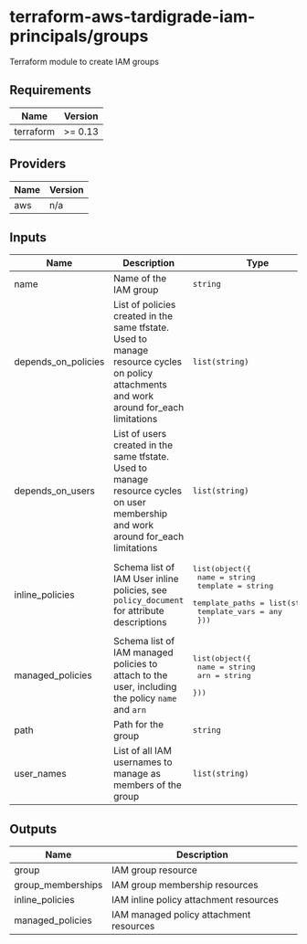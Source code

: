 # terraform-aws-tardigrade-iam-principals/groups

Terraform module to create IAM groups


<!-- BEGIN TFDOCS -->
## Requirements

| Name | Version |
|------|---------|
| terraform | >= 0.13 |

## Providers

| Name | Version |
|------|---------|
| aws | n/a |

## Inputs

| Name | Description | Type | Default | Required |
|------|-------------|------|---------|:--------:|
| name | Name of the IAM group | `string` | n/a | yes |
| depends\_on\_policies | List of policies created in the same tfstate. Used to manage resource cycles on policy attachments and work around for\_each limitations | `list(string)` | `[]` | no |
| depends\_on\_users | List of users created in the same tfstate. Used to manage resource cycles on user membership and work around for\_each limitations | `list(string)` | `[]` | no |
| inline\_policies | Schema list of IAM User inline policies, see `policy_document` for attribute descriptions | <pre>list(object({<br>    name           = string<br>    template       = string<br>    template_paths = list(string)<br>    template_vars  = any<br>  }))</pre> | `[]` | no |
| managed\_policies | Schema list of IAM managed policies to attach to the user, including the policy `name` and `arn` | <pre>list(object({<br>    name = string<br>    arn  = string<br>  }))</pre> | `[]` | no |
| path | Path for the group | `string` | `null` | no |
| user\_names | List of all IAM usernames to manage as members of the group | `list(string)` | `[]` | no |

## Outputs

| Name | Description |
|------|-------------|
| group | IAM group resource |
| group\_memberships | IAM group membership resources |
| inline\_policies | IAM inline policy attachment resources |
| managed\_policies | IAM managed policy attachment resources |

<!-- END TFDOCS -->
